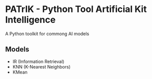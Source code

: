 # PATrIK - Python Tool Artificial Kit Intelligence
A Python toolkit for commong AI models

## Models
- IR (Information Retrieval)
- KNN (K-Nearest Neighbors)
- KMean